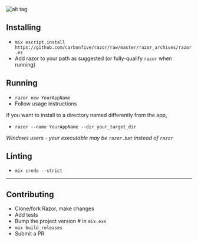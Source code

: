 ![alt tag](https://github.com/craiglyons/razor/blob/master/static/logo_tmp.jpg)

## Installing
* `mix escript.install https://github.com/carbonfive/razor/raw/master/razor_archives/razor.ez`
* Add razor to your path as suggested (or fully-qualify `razor` when running)

## Running
* `razor new YourAppName`
* Follow usage instructions

If you want to install to a directory named differently from the app,
* `razor --name YourAppName --dir your_target_dir`

_Windows users - your executable may be `razor.bat` instead of `razor`_

## Linting
* `mix credo --strict`

***

## Contributing
* Clone/fork Razor, make changes
* Add tests
* Bump the project version # in `mix.exs`
* `mix build_releases`
* Submit a PR
